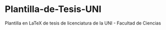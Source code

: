# Plantilla-de-Tesis-UNI
Plantilla en LaTeX de tesis de licenciatura de la UNI - Facultad de Ciencias
